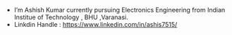 - I’m Ashish Kumar currently pursuing Electronics Engineering from Indian Institue of Technology , BHU ,Varanasi.
- Linkdin Handle : https://www.linkedin.com/in/ashis7515/ 

<!---
ashish7515/ashish7515 is a ✨ special ✨ repository because its `README.md` (this file) appears on your GitHub profile.
You can click the Preview link to take a look at your changes.
--->
